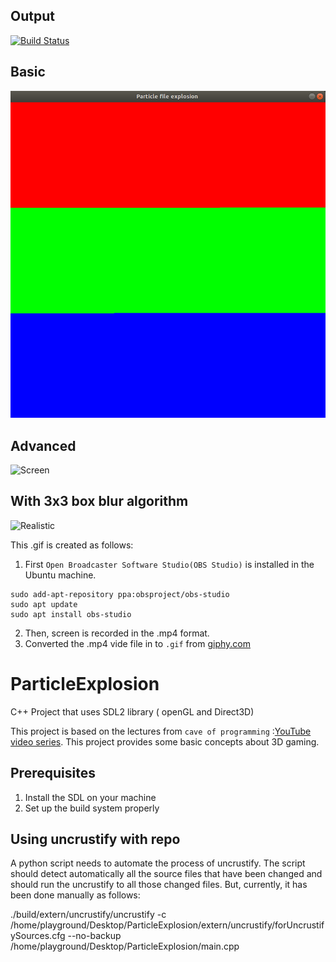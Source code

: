 ## Output

[![Build Status](https://dev.azure.com/MrPoudel/Test/_apis/build/status/MrPoudel.ParticleExplosion?branchName=master)](https://dev.azure.com/MrPoudel/Test/_build/latest?definitionId=1&branchName=master)

## Basic

![Screen](https://github.com/MrPoudel/ParticleExplosion/blob/master/SDL2Test.png)

## Advanced

![Screen](https://media.giphy.com/media/L1Kzrlf8D7Oo9m8U4x/giphy.gif)

## With 3x3 box blur algorithm

![Realistic](https://media.giphy.com/media/Masb8ORIR4N4I87G63/giphy.gif)

This .gif is created as follows:

1.  First `Open Broadcaster Software Studio(OBS Studio)` is installed in the Ubuntu machine.

```
sudo add-apt-repository ppa:obsproject/obs-studio
sudo apt update
sudo apt install obs-studio
```

2. Then, screen is recorded in the .mp4 format.
3. Converted the .mp4 vide file in to `.gif` from [giphy.com](https://giphy.com/)


# ParticleExplosion
C++ Project that uses SDL2 library ( openGL and Direct3D)

This project is based on the lectures from `cave of programming` :[YouTube video series](https://www.youtube.com/watch?v=1MKhigIml3E&list=PLmpc3xvYSk4wDCP5zjt2QQXe8-JGHa4Kt).
This project provides some basic concepts about 3D gaming.

## Prerequisites
1. Install the SDL on your machine
2. Set up the build system properly

## Using uncrustify with repo

A python script needs to automate the process of uncrustify. The script should detect automatically all the source files that have been changed and should run the uncrustify to all those changed files.
But, currently, it has been done manually as follows:

./build/extern/uncrustify/uncrustify -c /home/playground/Desktop/ParticleExplosion/extern/uncrustify/forUncrustifySources.cfg --no-backup /home/playground/Desktop/ParticleExplosion/main.cpp
